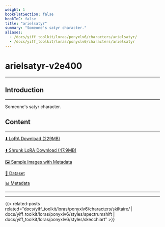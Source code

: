 ```yaml
---
weight: 1
bookFlatSection: false
bookToC: false
title: "arielsatyr"
summary: "Someone's satyr character."
aliases:
  - /docs/yiff_toolkit/loras/ponyxlv6/characters/arielsatyr/
  - /docs/yiff_toolkit/loras/ponyxlv6/characters/arielsatyr
---
```


<!--markdownlint-disable MD025 MD033 -->

# arielsatyr-v2e400

---

## Introduction

---

Someone's satyr character.

## Content

---

[⬇️ LoRA Download (229MB)](https://huggingface.co/k4d3/yiff_toolkit/resolve/main/ponyxl_loras/arielsatyr-v2e400.safetensors?download=true)

[⬇️ Shrunk LoRA Download (47.9MB)](https://huggingface.co/k4d3/yiff_toolkit/resolve/main/ponyxl_loras_shrunk_2/arielsatyr-v2e400_frockpt1_th-3.55.safetensors?download=true)

[🖼️ Sample Images with Metadata](https://huggingface.co/k4d3/yiff_toolkit/tree/main/static/{})

[📐 Dataset](https://huggingface.co/datasets/k4d3/furry/tree/main/{})

[📊 Metadata](https://huggingface.co/k4d3/yiff_toolkit/raw/main/ponyxl_loras/arielsatyr-v2e400.json)

---

---

{{< related-posts related="docs/yiff_toolkit/loras/ponyxlv6/characters/skiltaire/ | docs/yiff_toolkit/loras/ponyxlv6/styles/spectrumshift | docs/yiff_toolkit/loras/ponyxlv6/styles/skecchiart" >}}
